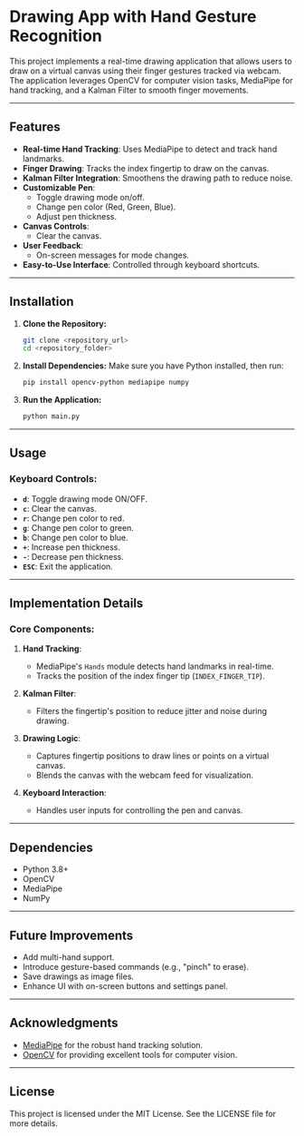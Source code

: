 # Drawing App with Hand Gesture Recognition

This project implements a real-time drawing application that allows users to draw on a virtual canvas using their finger gestures tracked via webcam. The application leverages OpenCV for computer vision tasks, MediaPipe for hand tracking, and a Kalman Filter to smooth finger movements.

---

## Features
- **Real-time Hand Tracking**: Uses MediaPipe to detect and track hand landmarks.
- **Finger Drawing**: Tracks the index fingertip to draw on the canvas.
- **Kalman Filter Integration**: Smoothens the drawing path to reduce noise.
- **Customizable Pen**:
  - Toggle drawing mode on/off.
  - Change pen color (Red, Green, Blue).
  - Adjust pen thickness.
- **Canvas Controls**:
  - Clear the canvas.
- **User Feedback**:
  - On-screen messages for mode changes.
- **Easy-to-Use Interface**: Controlled through keyboard shortcuts.

---

## Installation

1. **Clone the Repository:**
   ```bash
   git clone <repository_url>
   cd <repository_folder>
   ```

2. **Install Dependencies:**
   Make sure you have Python installed, then run:
   ```bash
   pip install opencv-python mediapipe numpy
   ```

3. **Run the Application:**
   ```bash
   python main.py
   ```

---

## Usage

### **Keyboard Controls**:
- **`d`**: Toggle drawing mode ON/OFF.
- **`c`**: Clear the canvas.
- **`r`**: Change pen color to red.
- **`g`**: Change pen color to green.
- **`b`**: Change pen color to blue.
- **`+`**: Increase pen thickness.
- **`-`**: Decrease pen thickness.
- **`ESC`**: Exit the application.

---

## Implementation Details

### **Core Components**:
1. **Hand Tracking**:
   - MediaPipe's `Hands` module detects hand landmarks in real-time.
   - Tracks the position of the index finger tip (`INDEX_FINGER_TIP`).

2. **Kalman Filter**:
   - Filters the fingertip's position to reduce jitter and noise during drawing.

3. **Drawing Logic**:
   - Captures fingertip positions to draw lines or points on a virtual canvas.
   - Blends the canvas with the webcam feed for visualization.

4. **Keyboard Interaction**:
   - Handles user inputs for controlling the pen and canvas.

---

## Dependencies
- Python 3.8+
- OpenCV
- MediaPipe
- NumPy

---

## Future Improvements
- Add multi-hand support.
- Introduce gesture-based commands (e.g., "pinch" to erase).
- Save drawings as image files.
- Enhance UI with on-screen buttons and settings panel.

---

## Acknowledgments
- [MediaPipe](https://google.github.io/mediapipe/) for the robust hand tracking solution.
- [OpenCV](https://opencv.org/) for providing excellent tools for computer vision.

---

## License
This project is licensed under the MIT License. See the LICENSE file for more details.

